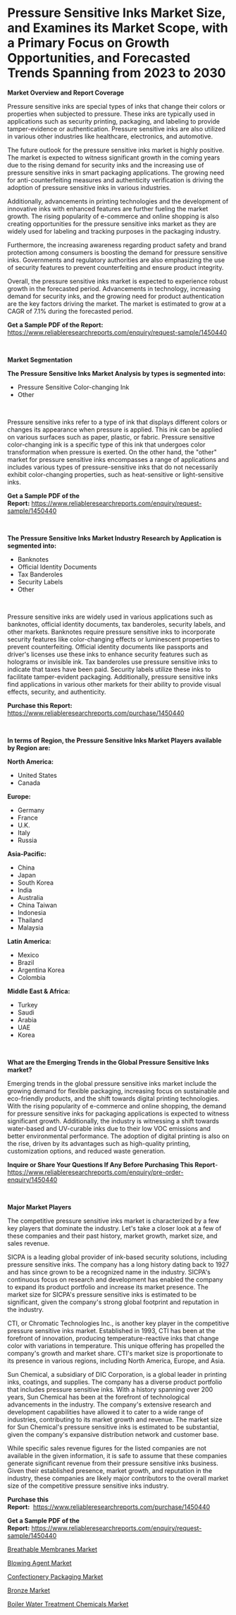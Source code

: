 <p><h1>Pressure Sensitive Inks Market Size, and Examines its Market Scope, with a Primary Focus on Growth Opportunities, and Forecasted Trends Spanning from 2023 to 2030</h1></p><p><strong>Market Overview and Report Coverage</strong></p>
<p><p>Pressure sensitive inks are special types of inks that change their colors or properties when subjected to pressure. These inks are typically used in applications such as security printing, packaging, and labeling to provide tamper-evidence or authentication. Pressure sensitive inks are also utilized in various other industries like healthcare, electronics, and automotive.</p><p>The future outlook for the pressure sensitive inks market is highly positive. The market is expected to witness significant growth in the coming years due to the rising demand for security inks and the increasing use of pressure sensitive inks in smart packaging applications. The growing need for anti-counterfeiting measures and authenticity verification is driving the adoption of pressure sensitive inks in various industries.</p><p>Additionally, advancements in printing technologies and the development of innovative inks with enhanced features are further fueling the market growth. The rising popularity of e-commerce and online shopping is also creating opportunities for the pressure sensitive inks market as they are widely used for labeling and tracking purposes in the packaging industry.</p><p>Furthermore, the increasing awareness regarding product safety and brand protection among consumers is boosting the demand for pressure sensitive inks. Governments and regulatory authorities are also emphasizing the use of security features to prevent counterfeiting and ensure product integrity.</p><p>Overall, the pressure sensitive inks market is expected to experience robust growth in the forecasted period. Advancements in technology, increasing demand for security inks, and the growing need for product authentication are the key factors driving the market. The market is estimated to grow at a CAGR of 7.1% during the forecasted period.</p></p>
<p><strong>Get a Sample PDF of the Report:</strong> <a href="https://www.reliableresearchreports.com/enquiry/request-sample/1450440">https://www.reliableresearchreports.com/enquiry/request-sample/1450440</a></p>
<p>&nbsp;</p>
<p><strong>Market Segmentation</strong></p>
<p><strong>The Pressure Sensitive Inks Market Analysis by types is segmented into:</strong></p>
<p><ul><li>Pressure Sensitive Color-changing Ink</li><li>Other</li></ul></p>
<p>&nbsp;</p>
<p><p>Pressure sensitive inks refer to a type of ink that displays different colors or changes its appearance when pressure is applied. This ink can be applied on various surfaces such as paper, plastic, or fabric. Pressure sensitive color-changing ink is a specific type of this ink that undergoes color transformation when pressure is exerted. On the other hand, the "other" market for pressure sensitive inks encompasses a range of applications and includes various types of pressure-sensitive inks that do not necessarily exhibit color-changing properties, such as heat-sensitive or light-sensitive inks.</p></p>
<p><strong>Get a Sample PDF of the Report:</strong>&nbsp;<a href="https://www.reliableresearchreports.com/enquiry/request-sample/1450440">https://www.reliableresearchreports.com/enquiry/request-sample/1450440</a></p>
<p>&nbsp;</p>
<p><strong>The Pressure Sensitive Inks Market Industry Research by Application is segmented into:</strong></p>
<p><ul><li>Banknotes</li><li>Official Identity Documents</li><li>Tax Banderoles</li><li>Security Labels</li><li>Other</li></ul></p>
<p>&nbsp;</p>
<p><p>Pressure sensitive inks are widely used in various applications such as banknotes, official identity documents, tax banderoles, security labels, and other markets. Banknotes require pressure sensitive inks to incorporate security features like color-changing effects or luminescent properties to prevent counterfeiting. Official identity documents like passports and driver's licenses use these inks to enhance security features such as holograms or invisible ink. Tax banderoles use pressure sensitive inks to indicate that taxes have been paid. Security labels utilize these inks to facilitate tamper-evident packaging. Additionally, pressure sensitive inks find applications in various other markets for their ability to provide visual effects, security, and authenticity.</p></p>
<p><strong>Purchase this Report:</strong>&nbsp; <a href="https://www.reliableresearchreports.com/purchase/1450440">https://www.reliableresearchreports.com/purchase/1450440</a></p>
<p>&nbsp;</p>
<p><strong>In terms of Region, the Pressure Sensitive Inks Market Players available by Region are:</strong></p>
<p>
    <p> <strong> North America: </strong>
        <ul>
            <li>United States</li>
            <li>Canada</li>
        </ul>
        </p> 
    <p> <strong> Europe: </strong>
        <ul>
            <li>Germany</li>
            <li>France</li>
            <li>U.K.</li>
            <li>Italy</li>
            <li>Russia</li>
        </ul>
        </p> 
    <p> <strong> Asia-Pacific: </strong>
        <ul>
            <li>China</li>
            <li>Japan</li>
            <li>South Korea</li>
            <li>India</li>
            <li>Australia</li>
            <li>China Taiwan</li>
            <li>Indonesia</li>
            <li>Thailand</li>
            <li>Malaysia</li>
        </ul>
        </p> 
    <p> <strong> Latin America: </strong>
        <ul>
            <li>Mexico</li>
            <li>Brazil</li>
            <li>Argentina Korea</li>
            <li>Colombia</li>
        </ul>
        </p> 
    <p> <strong> Middle East & Africa: </strong>
        <ul>
            <li>Turkey</li>
            <li>Saudi</li>
            <li>Arabia</li>
            <li>UAE</li>
            <li>Korea</li>
        </ul>
    </p>
    </p>
<p>&nbsp;</p>
<p><strong>What are the Emerging Trends in the Global Pressure Sensitive Inks market?</strong></p>
<p><p>Emerging trends in the global pressure sensitive inks market include the growing demand for flexible packaging, increasing focus on sustainable and eco-friendly products, and the shift towards digital printing technologies. With the rising popularity of e-commerce and online shopping, the demand for pressure sensitive inks for packaging applications is expected to witness significant growth. Additionally, the industry is witnessing a shift towards water-based and UV-curable inks due to their low VOC emissions and better environmental performance. The adoption of digital printing is also on the rise, driven by its advantages such as high-quality printing, customization options, and reduced waste generation.</p></p>
<p><strong>Inquire or Share Your Questions If Any Before Purchasing This Report</strong>- <a href="https://www.reliableresearchreports.com/enquiry/pre-order-enquiry/1450440">https://www.reliableresearchreports.com/enquiry/pre-order-enquiry/1450440</a></p>
<p>&nbsp;</p>
<p><strong>Major Market Players</strong></p>
<p><p>The competitive pressure sensitive inks market is characterized by a few key players that dominate the industry. Let's take a closer look at a few of these companies and their past history, market growth, market size, and sales revenue.</p><p>SICPA is a leading global provider of ink-based security solutions, including pressure sensitive inks. The company has a long history dating back to 1927 and has since grown to be a recognized name in the industry. SICPA's continuous focus on research and development has enabled the company to expand its product portfolio and increase its market presence. The market size for SICPA's pressure sensitive inks is estimated to be significant, given the company's strong global footprint and reputation in the industry.</p><p>CTI, or Chromatic Technologies Inc., is another key player in the competitive pressure sensitive inks market. Established in 1993, CTI has been at the forefront of innovation, producing temperature-reactive inks that change color with variations in temperature. This unique offering has propelled the company's growth and market share. CTI's market size is proportionate to its presence in various regions, including North America, Europe, and Asia.</p><p>Sun Chemical, a subsidiary of DIC Corporation, is a global leader in printing inks, coatings, and supplies. The company has a diverse product portfolio that includes pressure sensitive inks. With a history spanning over 200 years, Sun Chemical has been at the forefront of technological advancements in the industry. The company's extensive research and development capabilities have allowed it to cater to a wide range of industries, contributing to its market growth and revenue. The market size for Sun Chemical's pressure sensitive inks is estimated to be substantial, given the company's expansive distribution network and customer base.</p><p>While specific sales revenue figures for the listed companies are not available in the given information, it is safe to assume that these companies generate significant revenue from their pressure sensitive inks business. Given their established presence, market growth, and reputation in the industry, these companies are likely major contributors to the overall market size of the competitive pressure sensitive inks industry.</p></p>
<p><strong>Purchase this Report:</strong>&nbsp;&nbsp;<a href="https://www.reliableresearchreports.com/purchase/1450440">https://www.reliableresearchreports.com/purchase/1450440</a></p>
<p></p>
<p><strong>Get a Sample PDF of the Report:</strong>&nbsp;<a href="https://www.reliableresearchreports.com/enquiry/request-sample/1450440">https://www.reliableresearchreports.com/enquiry/request-sample/1450440</a></p>
<p><p><a href="https://github.com/dzharov81/Market-Research-Report-List-1/blob/main/breathable-membranes-market.md">Breathable Membranes Market</a></p><p><a href="https://github.com/deliacustodio40/Market-Research-Report-List-1/blob/main/blowing-agent-market.md">Blowing Agent Market</a></p><p><a href="https://github.com/gshchiplitsov/Market-Research-Report-List-1/blob/main/confectionery-packaging-market.md">Confectionery Packaging Market</a></p><p><a href="https://github.com/ambrozg/Market-Research-Report-List-1/blob/main/bronze-market.md">Bronze Market</a></p><p><a href="https://github.com/scarol104/Market-Research-Report-List-1/blob/main/boiler-water-treatment-chemicals-market.md">Boiler Water Treatment Chemicals Market</a></p></p>